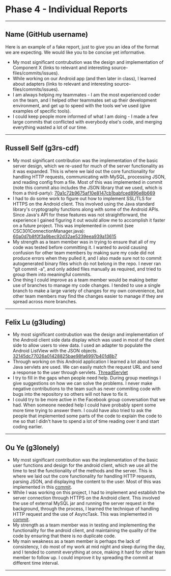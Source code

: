 # Phase 4 - Individual Reports

-----

## Name (GitHub username)

Here is an example of a fake report, just to give you an idea of the format we are expecting.
We would like you to be concise yet informative.

 * My most significant contrubution was the design and implementation of Component X (links to relevant and interesting source-files/commits/issues).
 * While working on our Android app (and then later in class), I learned about adapters (links to relevant and interesting source-files/commits/issues).
 * I am always helping my teammates - I am the most experienced coder on the team, and I helped other teammates set up their development environment, and get up to speed with the tools we've used (give examples of specific tools).
 * I could keep people more informed of what I am doing - I made a few large commits that conflicted with everybody else's code, and merging everything wasted a lot of our time.

----

## Russell Self (g3rs-cdf)

* My most significant contribution was the implementation of the basic server design, which we re-used for much of the server functionality as it was expanded. This is where we laid out the core functionality for handling HTTP requests, communicating with MySQL, processing JSON, and reading config from a file. Most of this was implemented in commit (note this commit also includes the JSON library that we used, which is from a third-party): [70a1c72b9675af10e8147cb1babfced896e8b669](https://github.com/csc301-fall2014/Proj-Evening-Team6-repo/commit/70a1c72b9675af10e8147cb1babfced896e8b669)
* I had to do some work to figure out how to implement SSL/TLS for HTTPS on the Android client. This involved using the Java standard library's cryptography functions along with some of the Android APIs. Since Java's API for these features was not straightforward, the experience I gained figuring it out would allow me to accomplish it faster on a future project. This was implemented in commit (see CSC301ConnectionManager.java): [60a0d7b8f0f3a9bec92d32ae5239eea939a13615](https://github.com/csc301-fall2014/Proj-Evening-Team6-repo/commit/60a0d7b8f0f3a9bec92d32ae5239eea939a13615)
* My strength as a team member was in trying to ensure that all of my code was tested before committing it. I wanted to avoid causing confusion for other team members by making sure my code did not produce errors when they pulled it, and I also made sure not to commit autogenerated binary files which do not belong in the repo. I never ran "git commit -a", and only added files manually as required, and tried to group them into meaningful commits.
* One thing I could improve as a team member would be making better use of branches to manage my code changes. I tended to use a single branch to make a large variety of changes for my own convenience, but other team members may find the changes easier to manage if they are spread across more branches.

----

## Felix Lu (g3luding)

 * My most significant contrubution was the design and implementation of the Android client side data display which was used in most of the client side to allow users to view data. I used an adapter to populate the Android ListView with the JSON objects. [32145dc77026a01428825bae98fa6997b401d8b7](https://github.com/csc301-fall2014/Proj-Evening-Team6-repo/commit/32145dc77026a01428825bae98fa6997b401d8b7)
 * Through working on this Android application I learned a lot about how Java servlets are used. We can easily match the request URL and send a response to the user through servlets. [ThreadServlet](https://github.com/csc301-fall2014/Proj-Evening-Team6-repo/blob/master/Phase2/csc301server/src/org/csc301team6/server/ThreadsServlet.java)
 * I try to fill in the gaps when people need help. During group meetings I give suggestions on how we can solve the problems. I never make negative contributions to the team such as never commiting code with bugs into the repository so others will not have to fix it.
 * I could try to be more active in the Facebook group conversation that we had. When someone needed help I could have probably spent some more time trying to answer them. I could have also tried to ask the people that implemented some parts of the code to explain the code to me so that I didn't have to spend a lot of time reading over it and start coding earlier.

----

## Ou Ye (g3lonely)
* My most significant contribution was the implementation of the basic user functions and design for the android client, which we use all the time to test the functionality of the methods and the server. This is where we laid out the core functionality for handling HTTP requests, parsing JSON, and displaying the content to the user. Most of this was implemented in this [commit](https://github.com/csc301-fall2014/Proj-Evening-Team6-repo/commit/165abba4db65cee383214b1c936a099520a396d9).
* While I was working on this project, I had to implement and establish the server connection through HTTPS on the Android client. This involved the use of external MySQL jar and running the server request in the background, through the process, I learned the technique of handling HTTP request and the use of AsyncTask. This was implemented in [commit](https://github.com/csc301-fall2014/Proj-Evening-Team6-repo/commit/65996b6a8d7146f10fa77e12cee4d8130405a5c8).
* My strength as a team member was in testing and implementing the functionality for the android client, and maintaining the quality of the code by ensuring that there is no duplicate code.
* My main weakness as a team member is perhaps the lack of consistency, I do most of my work at mid night and sleep during the day, and I tended to commit everything at once, making it hard for other team member to follow up. I could improve it by spreading the commit at different time interval.

----
